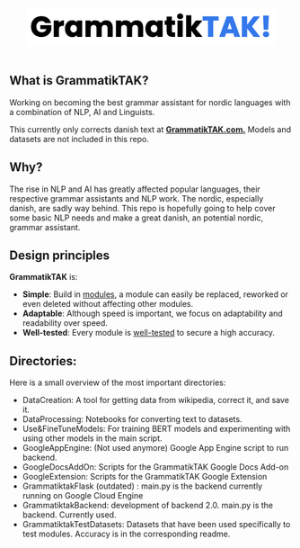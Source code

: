 <div align="center">
<br><br>
<img src="LogoText.png" alt="Logo">
<br><br>
</div>

## What is GrammatikTAK?

Working on becoming the best grammar assistant for nordic languages with a combination of NLP, AI and Linguists.

This currently only corrects danish text at [**GrammatikTAK.com.**](https://www.grammatiktak.com) Models and datasets are not included in this repo.

## Why?
The rise in NLP and AI has greatly affected popular languages, their respective grammar assistants and NLP work. The nordic, especially danish, are sadly way behind. This repo is hopefully going to help cover some basic NLP needs and make a great danish, an potential nordic, grammar assistant.

## Design principles
**GrammatikTAK** is:

- **Simple**: Build in [modules](https://github.com/Apros7/GrammatikTAK/tree/main/GrammatiktakBackend), a module can easily be replaced, reworked or even deleted without affecting other modules.
- **Adaptable**: Although speed is important, we focus on adaptability and readability over speed.
- **Well-tested**: Every module is [well-tested](https://github.com/Apros7/GrammatikTAK/tree/main/FineTuneModels) to secure a high accuracy.


## Directories:

Here is a small overview of the most important directories:

* DataCreation: A tool for getting data from wikipedia, correct it, and save it.
* DataProcessing: Notebooks for converting text to datasets.
* Use&FineTuneModels: For training BERT models and experimenting with using other models in the main script.
* GoogleAppEngine: (Not used anymore) Google App Engine script to run backend.
* GoogleDocsAddOn: Scripts for the GrammatikTAK Google Docs Add-on
* GoogleExtension: Scripts for the GrammatikTAK Google Extension
* GrammatiktakFlask (outdated) : main.py is the backend currently running on Google Cloud Engine
* GrammatiktakBackend: development of backend 2.0. main.py is the backend. Currently used.
* GrammatiktakTestDatasets: Datasets that have been used specifically to test modules. Accuracy is in the corresponding readme.
